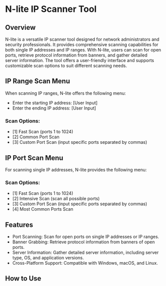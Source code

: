 # N-lite IP Scanner Tool
## Overview
N-lite is a versatile IP scanner tool designed for network administrators and security professionals. It provides comprehensive scanning capabilities for both single IP addresses and IP ranges. With N-lite, users can scan for open ports, retrieve protocol information from banners, and gather detailed server information. The tool offers a user-friendly interface and supports customizable scan options to suit different scanning needs.

## IP Range Scan Menu
When scanning IP ranges, N-lite offers the following menu:

- Enter the starting IP address: [User Input]
- Enter the ending IP address: [User Input]

### Scan Options:
+ [1] Fast Scan (ports 1 to 1024)
+ [2] Common Port Scan
+ [3] Custom Port Scan (input specific ports separated by commas)

## IP Port Scan Menu
For scanning single IP addresses, N-lite provides the following menu:

### Scan Options:
+ [1] Fast Scan (ports 1 to 1024)
+ [2] Intensive Scan (scan all possible ports)
+ [3] Custom Port Scan (input specific ports separated by commas)
+ [4] Most Common Ports Scan

## Features
* Port Scanning: Scan for open ports on single IP addresses or IP ranges.
* Banner Grabbing: Retrieve protocol information from banners of open ports.
* Server Information: Gather detailed server information, including server type, OS, and application versions.
* Cross-Platform Support: Compatible with Windows, macOS, and Linux.

## How to Use
